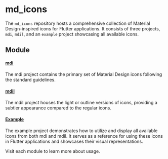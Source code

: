 # md_icons
The `md_icons` repository hosts a comprehensive collection of Material Design-inspired icons for Flutter applications. It consists of three projects, `mdi`, `mdil`, and an `example` project showcasing all available icons.


## Module
#### [mdi](https://github.com/m7mdra/md_icons/tree/main/mdi)

The mdi project contains the primary set of Material Design icons following the standard guidelines.
#### [mdil](https://github.com/m7mdra/md_icons/tree/main/mdil)

The mdil project houses the light or outline versions of icons, providing a subtler appearance compared to the regular icons.
#### [Example](https://github.com/m7mdra/md_icons/tree/main/example) 

The example project demonstrates how to utilize and display all available icons from both mdi and mdil. It serves as a reference for using these icons in Flutter applications and showcases their visual representations.

Visit each module to learn more about usage.

